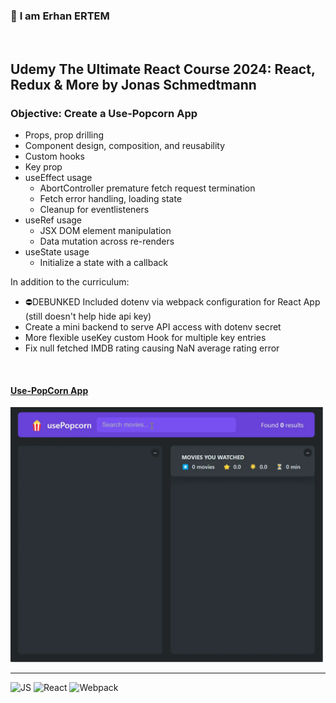 ### 👋 **I am Erhan ERTEM**

&emsp;

## Udemy The Ultimate React Course 2024: React, Redux & More by Jonas Schmedtmann

### **Objective:** Create a Use-Popcorn App

- Props, prop drilling
- Component design, composition, and reusability
- Custom hooks
- Key prop
- useEffect usage
  - AbortController premature fetch request termination
  - Fetch error handling, loading state
  - Cleanup for eventlisteners
- useRef usage
  - JSX DOM element manipulation
  - Data mutation across re-renders
- useState usage
  - Initialize a state with a callback

In addition to the curriculum:

- ⛔DEBUNKED Included dotenv via webpack configuration for React App (still doesn't help hide api key)
- Create a mini backend to serve API access with dotenv secret
- More flexible useKey custom Hook for multiple key entries
- Fix null fetched IMDB rating causing NaN average rating error

&emsp;

#### [Use-PopCorn App](https://app-usepopcorn-erhan-ertem.onrender.com)

<img src="./screenshot.webp" width="500px"/>

---

![JS](https://img.shields.io/badge/JavaScript-323330?style=square&logo=javascript&logoColor=F7DF1E)
![React](https://img.shields.io/badge/React-20232A?style=square&logo=react&logoColor=61DAF)
![Webpack](https://img.shields.io/badge/Webpack-%238DD6F9.svg?style=square&logo=Webpack&logoColor=black)

